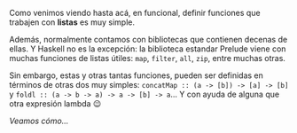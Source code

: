 Como venimos viendo hasta acá, en funcional, definir funciones que trabajen con **listas** es muy simple. 

Además, normalmente contamos con bibliotecas que contienen decenas de ellas. Y Haskell no es la excepción: la biblioteca estandar  Prelude viene con muchas funciones de listas útiles: `map`, `filter`, `all`, `zip`, entre muchas otras. 

Sin embargo, estas y otras tantas funciones, pueden ser definidas en términos de otras dos muy simples: `concatMap :: (a -> [b]) -> [a] -> [b]` y `foldl :: (a -> b -> a) -> a -> [b] -> a`... Y con ayuda de alguna que otra expresión lambda :wink:

_Veamos cómo..._